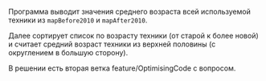 Программа выводит значения среднего возраста всей используемой техники из `mapBefore2010` и `mapAfter2010`.

Далее сортирует список по возрасту техники (от старой к более новой) и считает средний возраст техники из верхней половины (с округлением в большую сторону). 

В решении есть вторая ветка feature/OptimisingCode с вопросом.